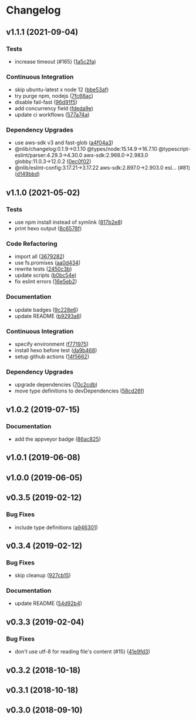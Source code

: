 # Changelog

## v1.1.1 (2021-09-04)

### Tests

- increase timeout (#165) ([1a5c2fa](https://github.com/kei-ito/hexo-deployer-aws-s3/commit/1a5c2fa3cf29c234613a4cadc8445fcd32bc9ebc))

### Continuous Integration

- skip ubuntu-latest x node 12 ([bbe53af](https://github.com/kei-ito/hexo-deployer-aws-s3/commit/bbe53af8f3ee764fc7321b0ae91df1738d7152b9))
- try purge npm, nodejs ([7fc66ac](https://github.com/kei-ito/hexo-deployer-aws-s3/commit/7fc66aca5536fbd8e2e0c94bf1b40f686d73244b))
- disable fail-fast ([96d91f5](https://github.com/kei-ito/hexo-deployer-aws-s3/commit/96d91f517fb9cb20c592daaf0f4c39f1d2990e05))
- add concurrency field ([fdeda9e](https://github.com/kei-ito/hexo-deployer-aws-s3/commit/fdeda9e8c1111b7c519ace3f17f3e11957fcf8d7))
- update ci workflows ([577a74a](https://github.com/kei-ito/hexo-deployer-aws-s3/commit/577a74afe21c06b843deaa90026a77d0230f3450))

### Dependency Upgrades

- use aws-sdk v3 and fast-glob ([a4f04a3](https://github.com/kei-ito/hexo-deployer-aws-s3/commit/a4f04a31a1c43245674ce02b8574c8509ad4d1f4))
- @nlib/changelog:0.1.9→0.1.10 @types/node:15.14.9→16.7.10 @typescript-eslint/parser:4.29.3→4.30.0 aws-sdk:2.968.0→2.983.0 globby:11.0.3→12.0.2 ([0ec0f02](https://github.com/kei-ito/hexo-deployer-aws-s3/commit/0ec0f02e6075e243e09eac7c1d52537e08249d43))
- @nlib/eslint-config:3.17.21→3.17.22 aws-sdk:2.897.0→2.903.0 esl… (#81) ([d149bbd](https://github.com/kei-ito/hexo-deployer-aws-s3/commit/d149bbd84ec5faf625620640455197bb8e3c868b))


## v1.1.0 (2021-05-02)

### Tests

- use npm install instead of symlink ([817b2e8](https://github.com/kei-ito/hexo-deployer-aws-s3/commit/817b2e899e778fddc6f8d9d47c7b51a57a13d0be))
- print hexo output ([8c6578f](https://github.com/kei-ito/hexo-deployer-aws-s3/commit/8c6578ffe7d9ca75c7af54936be302e01778444e))

### Code Refactoring

- import all ([3679282](https://github.com/kei-ito/hexo-deployer-aws-s3/commit/3679282bf4b32cafe837830fb3b9d5337e32e89e))
- use fs.promises ([aa0d434](https://github.com/kei-ito/hexo-deployer-aws-s3/commit/aa0d4341a9268b8106aa7205f14082837244b870))
- rewrite tests ([2450c3b](https://github.com/kei-ito/hexo-deployer-aws-s3/commit/2450c3b020e2a28a4dc91fd85c5ba97d2679c799))
- update scripts ([b0bc54e](https://github.com/kei-ito/hexo-deployer-aws-s3/commit/b0bc54e1b91189aeb2ca7c6d10eeffa2e4ea62fb))
- fix eslint errors ([16e5eb2](https://github.com/kei-ito/hexo-deployer-aws-s3/commit/16e5eb207b78985f3e0b2a7671a5563efa7eb745))

### Documentation

- update badges ([9c228e6](https://github.com/kei-ito/hexo-deployer-aws-s3/commit/9c228e661c3c35dfac93a3b7e0e8a20c6a220b08))
- update README ([b9293a6](https://github.com/kei-ito/hexo-deployer-aws-s3/commit/b9293a66f16e895682b5f46c72dbfa328059ed28))

### Continuous Integration

- specify environment ([f771975](https://github.com/kei-ito/hexo-deployer-aws-s3/commit/f7719753449798ca0f63911bb3ed6e993dda6a26))
- install hexo before test ([da9b468](https://github.com/kei-ito/hexo-deployer-aws-s3/commit/da9b46839339f81342678c623c718cb00a47b52c))
- setup github actions ([14f5662](https://github.com/kei-ito/hexo-deployer-aws-s3/commit/14f5662d256b4fb4ca15457636e0c34f8bc837b4))

### Dependency Upgrades

- upgrade dependencies ([70c2cdb](https://github.com/kei-ito/hexo-deployer-aws-s3/commit/70c2cdb71db6ee3271341f82379188791338e2f8))
- move type definitions to devDependencies ([58cd26f](https://github.com/kei-ito/hexo-deployer-aws-s3/commit/58cd26f2a7c79d436b9c73110d440a9f2c9fcad0))


## v1.0.2 (2019-07-15)

### Documentation

- add the appveyor badge ([86ac825](https://github.com/kei-ito/hexo-deployer-aws-s3/commit/86ac825c4d502ab599a945e4724a1e5a6c36d2c3))


## v1.0.1 (2019-06-08)


## v1.0.0 (2019-06-05)


## v0.3.5 (2019-02-12)

### Bug Fixes

- include type definitions ([a946301](https://github.com/kei-ito/hexo-deployer-aws-s3/commit/a946301102785253d9691524d752c8376e4f867c))


## v0.3.4 (2019-02-12)

### Bug Fixes

- skip cleanup ([927cb15](https://github.com/kei-ito/hexo-deployer-aws-s3/commit/927cb15f8a7145b5eb94754fb986e9772b8a0649))

### Documentation

- update README ([54d92b4](https://github.com/kei-ito/hexo-deployer-aws-s3/commit/54d92b40e90349618974ddf3625c71bcee2ff05d))


## v0.3.3 (2019-02-04)

### Bug Fixes

- don't use utf-8 for reading file's content (#15) ([41e9fd3](https://github.com/kei-ito/hexo-deployer-aws-s3/commit/41e9fd3bdfaa61009dccc0661e9906074eed4381))


## v0.3.2 (2018-10-18)


## v0.3.1 (2018-10-18)


## v0.3.0 (2018-09-10)


